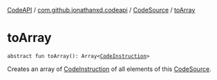 [CodeAPI](../../index.md) / [com.github.jonathanxd.codeapi](../index.md) / [CodeSource](index.md) / [toArray](.)

# toArray

`abstract fun toArray(): Array<`[`CodeInstruction`](../-code-instruction.md)`>`

Creates an array of [CodeInstruction](../-code-instruction.md) of all elements of this [CodeSource](index.md).

